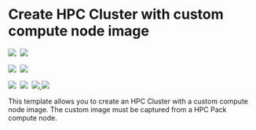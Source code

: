 # Create HPC Cluster with custom compute node image

<IMG SRC="https://azbotstorage.blob.core.windows.net/badges/create-hpc-cluster-custom-image/PublicLastTestDate.svg" />&nbsp;
<IMG SRC="https://azbotstorage.blob.core.windows.net/badges/create-hpc-cluster-custom-image/PublicDeployment.svg" />&nbsp;

<IMG SRC="https://azbotstorage.blob.core.windows.net/badges/create-hpc-cluster-custom-image/FairfaxLastTestDate.svg" />&nbsp;
<IMG SRC="https://azbotstorage.blob.core.windows.net/badges/create-hpc-cluster-custom-image/FairfaxDeployment.svg" />&nbsp;

<IMG SRC="https://azbotstorage.blob.core.windows.net/badges/create-hpc-cluster-custom-image/BestPracticeResult.svg" />&nbsp;
<IMG SRC="https://azbotstorage.blob.core.windows.net/badges/create-hpc-cluster-custom-image/CredScanResult.svg" />&nbsp;
<a href="https://portal.azure.com/#create/Microsoft.Template/uri/https%3A%2F%2Fraw.githubusercontent.com%2FAzure%2Fazure-quickstart-templates%2Fmaster%2Fcreate-hpc-cluster-custom-image%2Fazuredeploy.json" target="_blank">
    <img src="http://azuredeploy.net/deploybutton.png"/>
</a>
<a href="http://armviz.io/#/?load=https%3A%2F%2Fraw.githubusercontent.com%2FAzure%2Fazure-quickstart-templates%2Fmaster%2Fcreate-hpc-cluster-custom-image%2Fazuredeploy.json" target="_blank">
    <img src="http://armviz.io/visualizebutton.png"/>
</a>

This template allows you to create an HPC Cluster with a custom compute node image. The custom image must be captured from a HPC Pack compute node.
